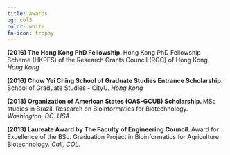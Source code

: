 ```yaml
---
title: Awards
bg: col3
color: white
fa-icon: trophy
---
```


<p>
	<i class="fa fa-shield" aria-hidden="true"></i> <strong>(2016) The Hong Kong PhD Fellowship. </strong> 
	Hong Kong PhD Fellowship Scheme (HKPFS) of the Research Grants Council (RGC) of Hong Kong. <em>Hong Kong</em>
	</p>

<p>
	<i class="fa fa-shield" aria-hidden="true"></i> <strong>(2016) Chow Yei Ching School of Graduate Studies Entrance Scholarship. </strong> School of Graduate Studies - CityU. <em>Hong Kong</em>
	</p>

<p>
	<i class="fa fa-shield" aria-hidden="true"></i> <strong>(2013) Organization of American States (OAS-GCUB) Scholarship. </strong> 
	MSc studies in Brazil. Research on Bioinformatics for Biotechnology. <em>Washington, DC. USA.</em>
	</p>

<p>
	<i class="fa fa-shield" aria-hidden="true"></i> <strong>(2013) Laureate Award by The Faculty of Engineering Council. </strong> 
	Award for Excellence of the BSc. Graduation Project in Bioinformatics for Agriculture Biotechnology. <em>Cali, COL.</em>
	</p>





